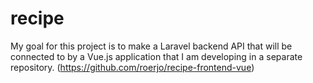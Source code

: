 # recipe
My goal for this project is to make a Laravel backend API that will be connected to by a Vue.js application that I am developing in a separate repository. (https://github.com/roerjo/recipe-frontend-vue)
